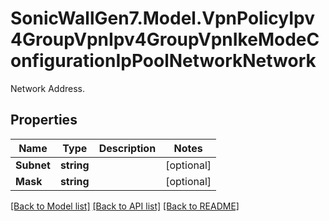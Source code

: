 # SonicWallGen7.Model.VpnPolicyIpv4GroupVpnIpv4GroupVpnIkeModeConfigurationIpPoolNetworkNetwork
Network Address.

## Properties

Name | Type | Description | Notes
------------ | ------------- | ------------- | -------------
**Subnet** | **string** |  | [optional] 
**Mask** | **string** |  | [optional] 

[[Back to Model list]](../README.md#documentation-for-models) [[Back to API list]](../README.md#documentation-for-api-endpoints) [[Back to README]](../README.md)


